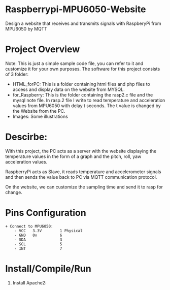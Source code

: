 # Raspberrypi-MPU6050-Website
Design a website that receives and transmits signals with RaspberyPi from MPU6050 by MQTT 
# Project Overview
Note: This is just a simple sample code file, you can refer to it and customize it for your own purposes.
The software for this project consists of 3 folder:
* HTML_forPC: This is a folder containing html files and php files to access and display data on the website from MYSQL.
* for_Raspberry: This is the folder containing the rasp2.c file and the mysql note file. In rasp.2 file I write to read temperature and acceleration values from MPU6050 with delay t seconds. The t value is changed by the Website from the PC.
* Images: Some illustrations
# Descirbe: 
With this project, the PC acts as a server with the website displaying the temperature values in the form of a graph and the pitch, roll, yaw acceleration values.

RaspberryPi acts as Slave, it reads temperature and accelerometer signals and then sends the value back to PC via MQTT communication protocol.

On the website, we can customize the sampling time and send it to rasp for change.
# Pins Configuration
    
    + Connect to MPU6050:
        - VCC   3.3V        1 Physical
        - GND   0v          6
        - SDA               3
        - SCL               5
        - INT               7
# Install/Compile/Run
1. Install Apache2: 
